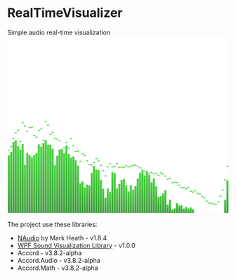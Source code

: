 # RealTimeVisualizer
Simple audio real-time visualization
![alt Audio visualization example](https://raw.githubusercontent.com/windwalker759/realtimevisualizer/master/visualizer.png)

The project use these libraries:
* [NAudio](https://github.com/markheath/naudio) by Mark Heath - v1.8.4
* [WPF Sound Visualization Library](https://github.com/jacobjohnston/wpfsvl/) - v1.0.0
* Accord - v3.8.2-alpha
* Accord.Audio - v3.8.2-alpha
* Accord.Math - v3.8.2-alpha
